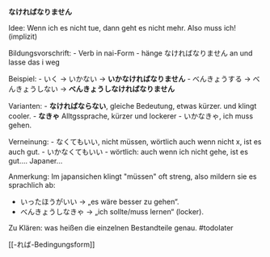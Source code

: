 **なければなりません**

Idee: Wenn ich es nicht tue, dann geht es nicht mehr. Also muss ich! (implizit)

Bildungsvorschrift:
	- Verb in nai-Form
	- hänge なければなりません an und lasse das i weg

Beispiel:
	- いく → いかない → **いかなければなりません**
	- べんきょうする → べんきょうしない → **べんきょうしなければなりません**

Varianten:
	- **なければならない**, gleiche Bedeutung, etwas kürzer. und klingt cooler.
	- **なきゃ** Alltgssprache, kürzer und lockerer
		- いかなきゃ, ich muss gehen.

Verneinung:
	- なくてもいい, nicht müssen, wörtlich auch wenn nicht x, ist es auch gut.
	- いかなくてもいい
		- wörtlich: auch wenn ich nicht gehe, ist es gut.... Japaner...

Anmerkung:
Im japansichen klingt "müssen" oft streng, also mildern sie es sprachlich ab:
- いったほうがいい → „es wäre besser zu gehen“.
- べんきょうしなきゃ → „ich sollte/muss lernen“ (locker).

Zu Klären:
was heißen die einzelnen Bestandteile genau. #todolater

[[-れば-Bedingungsform]]